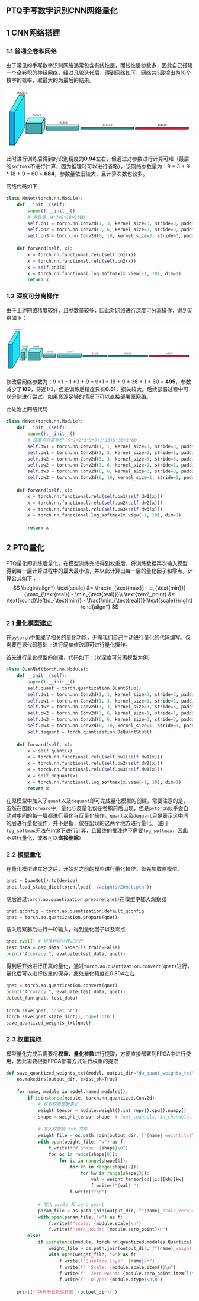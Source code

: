 ## PTQ手写数字识别CNN网络量化

## 1 CNN网络搭建

### 1.1 普通全卷积网络

由于常见的手写数字识别网络通常包含有线性层，而线性层参数多，因此自己搭建一个全卷积的神经网络，经过几轮迭代后，得到网络如下，网络共3层输出为10个数字的概率，取最大的为最后的结果。

![image-20250613101607398](./assets/image-20250613101607398.png)

此时进行训练后得到的识别精度为**0.94**左右，但通过对参数进行计算可知（最后的`softmax`不进行计算，因为推理时可以进行省略），该网络参数量为：9 * 3 + 9 * 18 + 9 * 60 = **684**，参数量依旧较大，且计算次数也较多。

网络代码如下：

```python
class MYNet(torch.nn.Module):
    def __init__(self):
        super().__init__()
        # 参数量：9*3+9*18+9*60
        self.cn1 = torch.nn.Conv2d(1, 3, kernel_size=3, stride=3, padding=0, bias=False, groups=1)  # 09 * 09 * 3
        self.cn2 = torch.nn.Conv2d(3, 6, kernel_size=3, stride=3, padding=0, bias=False, groups=1)  # 03 * 03 * 6
        self.cn3 = torch.nn.Conv2d(6, 10, kernel_size=3, stride=3, padding=0, bias=False, groups=1)  # 01 * 01 * 10

    def forward(self, x):
        x = torch.nn.functional.relu(self.cn1(x))
        x = torch.nn.functional.relu(self.cn2(x))
        x = self.cn3(x)
        x = torch.nn.functional.log_softmax(x.view(-1, 10), dim=1)
        return x
```

### 1.2 深度可分离操作

由于上述网络精度较好，且参数量较多，因此对网络进行深度可分离操作，得到网络如下：

![image-20250613102049742](./assets/image-20250613102049742.png)

修改后网络参数为：9 *1 + 1 *3 + 9 * 9+1 * 18 + 9 * 36 + 1 * 60 = **495**，参数减少了**189**，将近1/3，但是训练后精度只有**0.81**，损失较大。后续部署过程中可以分别进行尝试，如果资源足够的情况下可以直接部署原网络。

此处附上网络代码

```python
class MYNet(torch.nn.Module):
    def __init__(self):
        super().__init__()
        # 深度可分离卷积：9*1+1*3+9*9+1*18+9*36+1*60
        self.dw1 = torch.nn.Conv2d(1, 1, kernel_size=3, stride=3, padding=0, bias=False, groups=1)  # 09 * 09 * 1
        self.pw1 = torch.nn.Conv2d(1, 3, kernel_size=1, stride=1, padding=0, bias=False, groups=1)  # 09 * 09 * 3
        self.dw2 = torch.nn.Conv2d(3, 3, kernel_size=3, stride=3, padding=0, bias=False, groups=3)  # 03 * 03 * 3
        self.pw2 = torch.nn.Conv2d(3, 6, kernel_size=1, stride=1, padding=0, bias=False, groups=1)  # 03 * 03 * 6
        self.dw3 = torch.nn.Conv2d(6, 6, kernel_size=3, stride=3, padding=0, bias=False, groups=6)  # 03 * 03 * 6
        self.pw3 = torch.nn.Conv2d(6, 10, kernel_size=1, stride=1, padding=0, bias=False, groups=1) # 01 * 01 * 10

    def forward(self, x):
        x = torch.nn.functional.relu(self.pw1(self.dw1(x)))
        x = torch.nn.functional.relu(self.pw2(self.dw2(x)))
        x = torch.nn.functional.relu(self.pw3(self.dw3(x)))
        x = torch.nn.functional.log_softmax(x.view(-1, 10), dim=1)

        return x
```

## 2 PTQ量化

PTQ量化即训练后量化，在模型训练完成得到权重后，将训练数据再次输入模型得到每一层计算过程中的最大最小值，并以此计算出每一层的量化因子和零点，计算公式如下：
$$
\begin{align*}
\text{scale} &= \frac{q_{\text{max}} - q_{\text{min}}}{\max_{\text{real}} - \min_{\text{real}}}\\
\text{zero\_point} &= \text{round}\left(q_{\text{min}} - \frac{\min_{\text{real}}}{\text{scale}}\right)
\end{align*}
$$

### 2.1 量化模型建立

在`pytorch`中集成了相关的量化功能，无需我们自己手动进行量化的代码编写。仅需要在源代码基础上进行简单修改即可进行量化操作。

首先进行量化模型的创建，代码如下：(以深度可分离模型为例)

```python
class QuanNet(torch.nn.Module):
    def __init__(self):
        super().__init__()
        self.quant = torch.quantization.QuantStub()
        self.dw1 = torch.nn.Conv2d(1, 1, kernel_size=3, stride=3, padding=0, bias=False, groups=1)  # 09 * 09 * 1
        self.pw1 = torch.nn.Conv2d(1, 3, kernel_size=1, stride=1, padding=0, bias=False, groups=1)  # 09 * 09 * 3
        self.dw2 = torch.nn.Conv2d(3, 3, kernel_size=3, stride=3, padding=0, bias=False, groups=3)  # 03 * 03 * 3
        self.pw2 = torch.nn.Conv2d(3, 6, kernel_size=1, stride=1, padding=0, bias=False, groups=1)  # 03 * 03 * 6
        self.dw3 = torch.nn.Conv2d(6, 6, kernel_size=3, stride=3, padding=0, bias=False, groups=6)  # 03 * 03 * 6
        self.pw3 = torch.nn.Conv2d(6, 10, kernel_size=1, stride=1, padding=0, bias=False, groups=1)  # 01 * 01 * 10
        self.dequant = torch.quantization.DeQuantStub()

    def forward(self, x):
        x = self.quant(x)
        x = torch.nn.functional.relu(self.pw1(self.dw1(x)))
        x = torch.nn.functional.relu(self.pw2(self.dw2(x)))
        x = torch.nn.functional.relu(self.pw3(self.dw3(x)))
        x = self.dequant(x)
        x = torch.nn.functional.log_softmax(x.view(-1, 10), dim=1)
        return x
```

在原模型中加入了`quant`以及`dequant`即可完成量化模型的创建，需要注意的是，虽然在函数`forward`中，量化与反量化仅在卷积前后出现，但是`pytorch`似乎会自动对中间的每一层都进行量化与反量化操作，`quant`以及`dequant`只是表示这中间的层进行量化操作，并不是指，仅在出现的这两个地方进行量化。（由于`log_softmax`无法在int8下进行计算，且最终的推理也不需要`log_softmax`，因此不进行量化，或者可以**直接删除**）

### 2.2 模型量化

在量化模型建立好之后，开始对之前的模型进行量化操作。首先加载原模型。

```python
qnet = QuanNet().to(device)
qnet.load_state_dict(torch.load('./weights/20net.pth'))
```

随后通过`torch.ao.quantization.prepare(qnet)`在模型中插入观察器

```python
qnet.qconfig = torch.ao.quantization.default_qconfig
qnet = torch.ao.quantization.prepare(qnet)
```

插入观察器后进行一轮输入，得到量化因子以及零点

```python
qnet.eval() # 切换到评估模式进行
test_data = get_data_loader(is_train=False)
print("Accuracy:", evaluate(test_data, qnet))
```

得到后开始进行正真的量化，通过`torch.ao.quantization.convert(qnet)`进行，量化后可以进行权重的保存。此处量化精度在0.804左右

```python
qnet = torch.ao.quantization.convert(qnet)
print("Accuracy:", evaluate(test_data, qnet))
detect_fun(qnet, test_data)

torch.save(qnet, 'qnet.pt')
torch.save(qnet.state_dict(), 'qnet.pth')
save_quantized_weights_txt(qnet)
```

### 2.3 权重提取

模型量化完成后需要将**权重、量化参数**进行提取，方便直接部署到FPGA中进行使用，因此需要根据FPGA部署方式进行权重的提取









```python
def save_quantized_weights_txt(model, output_dir="dw_quant_weights_txt"):
    os.makedirs(output_dir, exist_ok=True)

    for name, module in model.named_modules():
        if isinstance(module, torch.nn.quantized.Conv2d):
            # 获取权重整数表示
            weight_tensor = module.weight().int_repr().cpu().numpy()
            shape = weight_tensor.shape  # (out_channels, in_channels, kernel_h, kernel_w)

            # 写入权重到 txt 文件
            weight_file = os.path.join(output_dir, f"{name}_weight.txt")
            with open(weight_file, "w") as f:
                f.write(f"# Shape: {shape}\n")
                for oc in range(shape[0]):
                    for ic in range(shape[1]):
                        for kh in range(shape[2]):
                            for kw in range(shape[3]):
                                val = weight_tensor[oc][ic][kh][kw]
                                f.write(f"{val} ")
                        f.write(f"\n")

            # 写入 scale 和 zero_point
            param_file = os.path.join(output_dir, f"{name}_scale_zeropoint.txt")
            with open(param_file, "w") as f:
                f.write(f"scale: {module.scale}\n")
                f.write(f"zero_point: {module.zero_point}\n")
        else:
            if isinstance(module, torch.nn.quantized.modules.Quantize):
                weight_file = os.path.join(output_dir, f"{name}_weight.txt")
                with open(weight_file, "w") as f:
                    f.write(f"Quantize Layer: {name}\n")
                    f.write(f"  Scale: {module.scale.item()}\n")
                    f.write(f"  Zero Point: {module.zero_point.item()}\n")
                    f.write(f"  DType: {module.dtype}\n\n")

    print(f"所有参数已保存到：{output_dir}/")
```














